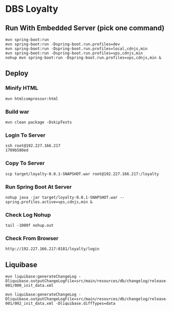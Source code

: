 # DBS Loyalty

## Run With Embedded Server (pick one command)

```
mvn spring-boot:run
mvn spring-boot:run -Dspring-boot.run.profiles=dev
mvn spring-boot:run -Dspring-boot.run.profiles=local,cdnjs,min
mvn spring-boot:run -Dspring-boot.run.profiles=vps,cdnjs,min
nohup mvn spring-boot:run -Dspring-boot.run.profiles=vps,cdnjs,min &
```

## Deploy

### Minify HTML
```
mvn htmlcompressor:html
```

### Build war
```
mvn clean package -DskipTests
```

### Login To Server
```
ssh root@192.227.166.217
1709b580ed
```

### Copy To Server
```
scp target/loyalty-0.0.1-SNAPSHOT.war root@192.227.166.217:/loyalty
```

### Run Spring Boot At Server
```
nohup java -jar target/loyalty-0.0.1-SNAPSHOT.war --spring.profiles.active=vps,cdnjs,min &
```

### Check Log Nohup
```
tail -1000f nohup.out
```

### Check From Browser
```
http://192.227.166.217:8181/loyalty/login
```

## Liquibase
```
mvn liquibase:generateChangeLog -Dliquibase.outputChangeLogFile=src/main/resources/db/changelog/release-001/000_init_data.xml

mvn liquibase:generateChangeLog -Dliquibase.outputChangeLogFile=src/main/resources/db/changelog/release-001/002_init_data.xml -Dliquibase.diffTypes=data
```